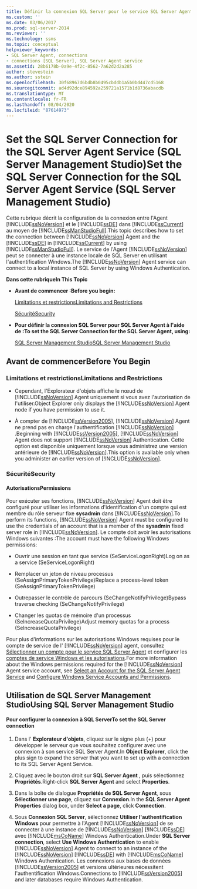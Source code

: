 ```yaml
---
title: Définir la connexion SQL Server pour le service SQL Server Agent (SQL Server Management Studio) | Microsoft Docs
ms.custom: ''
ms.date: 03/06/2017
ms.prod: sql-server-2014
ms.reviewer: ''
ms.technology: ssms
ms.topic: conceptual
helpviewer_keywords:
- SQL Server Agent, connections
- connections [SQL Server], SQL Server Agent service
ms.assetid: 28b6178b-0a9e-4f2c-8562-7a62d2d2a285
author: stevestein
ms.author: sstein
ms.openlocfilehash: 30f68967d6bdb8b0495cbddb1a5b0bd447cd5168
ms.sourcegitcommit: ad4d92dce894592a259721a1571b1d8736abacdb
ms.translationtype: MT
ms.contentlocale: fr-FR
ms.lasthandoff: 08/04/2020
ms.locfileid: "87614973"
---
```

# <a name="set-the-sql-server-connection-for-the-sql-server-agent-service-sql-server-management-studio"></a><span data-ttu-id="cfef6-102">Set the SQL Server Connection for the SQL Server Agent Service (SQL Server Management Studio)</span><span class="sxs-lookup"><span data-stu-id="cfef6-102">Set the SQL Server Connection for the SQL Server Agent Service (SQL Server Management Studio)</span></span>
  <span data-ttu-id="cfef6-103">Cette rubrique décrit la configuration de la connexion entre l'Agent [!INCLUDE[ssNoVersion](../../includes/ssnoversion-md.md)] et le [!INCLUDE[ssDE](../../includes/ssde-md.md)] dans [!INCLUDE[ssCurrent](../../includes/sscurrent-md.md)] au moyen de [!INCLUDE[ssManStudioFull](../../includes/ssmanstudiofull-md.md)].</span><span class="sxs-lookup"><span data-stu-id="cfef6-103">This topic describes how to set the connection between [!INCLUDE[ssNoVersion](../../includes/ssnoversion-md.md)] Agent and the [!INCLUDE[ssDE](../../includes/ssde-md.md)] in [!INCLUDE[ssCurrent](../../includes/sscurrent-md.md)] by using [!INCLUDE[ssManStudioFull](../../includes/ssmanstudiofull-md.md)].</span></span> <span data-ttu-id="cfef6-104">Le service de l'Agent [!INCLUDE[ssNoVersion](../../includes/ssnoversion-md.md)] peut se connecter à une instance locale de SQL Server en utilisant l'authentification Windows.</span><span class="sxs-lookup"><span data-stu-id="cfef6-104">The [!INCLUDE[ssNoVersion](../../includes/ssnoversion-md.md)] Agent service can connect to a local instance of SQL Server by using Windows Authentication.</span></span>  
  
 <span data-ttu-id="cfef6-105">**Dans cette rubrique**</span><span class="sxs-lookup"><span data-stu-id="cfef6-105">**In This Topic**</span></span>  
  
-   <span data-ttu-id="cfef6-106">**Avant de commencer :**</span><span class="sxs-lookup"><span data-stu-id="cfef6-106">**Before you begin:**</span></span>  
  
     [<span data-ttu-id="cfef6-107">Limitations et restrictions</span><span class="sxs-lookup"><span data-stu-id="cfef6-107">Limitations and Restrictions</span></span>](#Restrictions)  
  
     [<span data-ttu-id="cfef6-108">Sécurité</span><span class="sxs-lookup"><span data-stu-id="cfef6-108">Security</span></span>](#Security)  
  
-   <span data-ttu-id="cfef6-109">**Pour définir la connexion SQL Server pour SQL Server Agent à l'aide de :**</span><span class="sxs-lookup"><span data-stu-id="cfef6-109">**To set the SQL Server Connection for the SQL Server Agent, using:**</span></span>  
  
     [<span data-ttu-id="cfef6-110">SQL Server Management Studio</span><span class="sxs-lookup"><span data-stu-id="cfef6-110">SQL Server Management Studio</span></span>](#SSMSProcedure)  
  
##  <a name="before-you-begin"></a><a name="BeforeYouBegin"></a> <span data-ttu-id="cfef6-111">Avant de commencer</span><span class="sxs-lookup"><span data-stu-id="cfef6-111">Before You Begin</span></span>  
  
###  <a name="limitations-and-restrictions"></a><a name="Restrictions"></a> <span data-ttu-id="cfef6-112">Limitations et restrictions</span><span class="sxs-lookup"><span data-stu-id="cfef6-112">Limitations and Restrictions</span></span>  
  
-   <span data-ttu-id="cfef6-113">Cependant, l'Explorateur d'objets affiche le nœud de [!INCLUDE[ssNoVersion](../../includes/ssnoversion-md.md)] Agent uniquement si vous avez l'autorisation de l'utiliser.</span><span class="sxs-lookup"><span data-stu-id="cfef6-113">Object Explorer only displays the [!INCLUDE[ssNoVersion](../../includes/ssnoversion-md.md)] Agent node if you have permission to use it.</span></span>  
  
-   <span data-ttu-id="cfef6-114">À compter de [!INCLUDE[ssVersion2005](../../includes/ssversion2005-md.md)], [!INCLUDE[ssNoVersion](../../includes/ssnoversion-md.md)] Agent ne prend pas en charge l'authentification [!INCLUDE[ssNoVersion](../../includes/ssnoversion-md.md)] .</span><span class="sxs-lookup"><span data-stu-id="cfef6-114">Beginning with [!INCLUDE[ssVersion2005](../../includes/ssversion2005-md.md)], [!INCLUDE[ssNoVersion](../../includes/ssnoversion-md.md)] Agent does not support [!INCLUDE[ssNoVersion](../../includes/ssnoversion-md.md)] Authentication.</span></span> <span data-ttu-id="cfef6-115">Cette option est disponible uniquement lorsque vous administrez une version antérieure de [!INCLUDE[ssNoVersion](../../includes/ssnoversion-md.md)].</span><span class="sxs-lookup"><span data-stu-id="cfef6-115">This option is available only when you administer an earlier version of [!INCLUDE[ssNoVersion](../../includes/ssnoversion-md.md)].</span></span>  
  
###  <a name="security"></a><a name="Security"></a> <span data-ttu-id="cfef6-116">Sécurité</span><span class="sxs-lookup"><span data-stu-id="cfef6-116">Security</span></span>  
  
####  <a name="permissions"></a><a name="Permissions"></a> <span data-ttu-id="cfef6-117">Autorisations</span><span class="sxs-lookup"><span data-stu-id="cfef6-117">Permissions</span></span>  
 <span data-ttu-id="cfef6-118">Pour exécuter ses fonctions, [!INCLUDE[ssNoVersion](../../includes/ssnoversion-md.md)] Agent doit être configuré pour utiliser les informations d'identification d'un compte qui est membre du rôle serveur fixe **sysadmin** dans [!INCLUDE[ssNoVersion](../../includes/ssnoversion-md.md)].</span><span class="sxs-lookup"><span data-stu-id="cfef6-118">To perform its functions, [!INCLUDE[ssNoVersion](../../includes/ssnoversion-md.md)] Agent must be configured to use the credentials of an account that is a member of the **sysadmin** fixed server role in [!INCLUDE[ssNoVersion](../../includes/ssnoversion-md.md)].</span></span> <span data-ttu-id="cfef6-119">Le compte doit avoir les autorisations Windows suivantes :</span><span class="sxs-lookup"><span data-stu-id="cfef6-119">The account must have the following Windows permissions:</span></span>  
  
-   <span data-ttu-id="cfef6-120">Ouvrir une session en tant que service (SeServiceLogonRight)</span><span class="sxs-lookup"><span data-stu-id="cfef6-120">Log on as a service (SeServiceLogonRight)</span></span>  
  
-   <span data-ttu-id="cfef6-121">Remplacer un jeton de niveau processus (SeAssignPrimaryTokenPrivilege)</span><span class="sxs-lookup"><span data-stu-id="cfef6-121">Replace a process-level token (SeAssignPrimaryTokenPrivilege)</span></span>  
  
-   <span data-ttu-id="cfef6-122">Outrepasser le contrôle de parcours (SeChangeNotifyPrivilege)</span><span class="sxs-lookup"><span data-stu-id="cfef6-122">Bypass traverse checking (SeChangeNotifyPrivilege)</span></span>  
  
-   <span data-ttu-id="cfef6-123">Changer les quotas de mémoire d'un processus (SeIncreaseQuotaPrivilege)</span><span class="sxs-lookup"><span data-stu-id="cfef6-123">Adjust memory quotas for a process (SeIncreaseQuotaPrivilege)</span></span>  
  
 <span data-ttu-id="cfef6-124">Pour plus d’informations sur les autorisations Windows requises pour le compte de service de l' [!INCLUDE[ssNoVersion](../../includes/ssnoversion-md.md)] agent, consultez [Sélectionner un compte pour le service SQL Server Agent](select-an-account-for-the-sql-server-agent-service.md) et configurer les [comptes de service Windows et les autorisations](../../database-engine/configure-windows/configure-windows-service-accounts-and-permissions.md).</span><span class="sxs-lookup"><span data-stu-id="cfef6-124">For more information about the Windows permissions required for the [!INCLUDE[ssNoVersion](../../includes/ssnoversion-md.md)] Agent service account, see [Select an Account for the SQL Server Agent Service](select-an-account-for-the-sql-server-agent-service.md) and [Configure Windows Service Accounts and Permissions](../../database-engine/configure-windows/configure-windows-service-accounts-and-permissions.md).</span></span>  
  
##  <a name="using-sql-server-management-studio"></a><a name="SSMSProcedure"></a> <span data-ttu-id="cfef6-125">Utilisation de SQL Server Management Studio</span><span class="sxs-lookup"><span data-stu-id="cfef6-125">Using SQL Server Management Studio</span></span>  
  
#### <a name="to-set-the-sql-server-connection"></a><span data-ttu-id="cfef6-126">Pour configurer la connexion à SQL Server</span><span class="sxs-lookup"><span data-stu-id="cfef6-126">To set the SQL Server connection</span></span>  
  
1.  <span data-ttu-id="cfef6-127">Dans l' **Explorateur d'objets**, cliquez sur le signe plus (+) pour développer le serveur que vous souhaitez configurer avec une connexion à son service SQL Server Agent.</span><span class="sxs-lookup"><span data-stu-id="cfef6-127">In **Object Explorer**, click the plus sign to expand the server that you want to set up with a connection to its SQL Server Agent Service.</span></span>  
  
2.  <span data-ttu-id="cfef6-128">Cliquez avec le bouton droit sur **SQL Server Agent** , puis sélectionnez **Propriétés**.</span><span class="sxs-lookup"><span data-stu-id="cfef6-128">Right-click **SQL Server Agent** and select **Properties**.</span></span>  
  
3.  <span data-ttu-id="cfef6-129">Dans la boîte de dialogue **Propriétés de SQL Server Agent**, sous **Sélectionner une page**, cliquez sur **Connexion**.</span><span class="sxs-lookup"><span data-stu-id="cfef6-129">In the **SQL Server Agent Properties** dialog box, under **Select a page**, click **Connection**.</span></span>  
  
4.  <span data-ttu-id="cfef6-130">Sous **Connexion SQL Server**, sélectionnez **Utiliser l'authentification Windows** pour permettre à l'Agent [!INCLUDE[ssNoVersion](../../includes/ssnoversion-md.md)] de se connecter à une instance de [!INCLUDE[ssNoVersion](../../includes/ssnoversion-md.md)] [!INCLUDE[ssDE](../../includes/ssde-md.md)] avec [!INCLUDE[msCoName](../../includes/msconame-md.md)] Windows Authentication.</span><span class="sxs-lookup"><span data-stu-id="cfef6-130">Under **SQL Server connection**, select **Use Windows Authentication** to enable [!INCLUDE[ssNoVersion](../../includes/ssnoversion-md.md)] Agent to connect to an instance of the [!INCLUDE[ssNoVersion](../../includes/ssnoversion-md.md)] [!INCLUDE[ssDE](../../includes/ssde-md.md)] with [!INCLUDE[msCoName](../../includes/msconame-md.md)] Windows Authentication.</span></span> <span data-ttu-id="cfef6-131">Les connexions aux bases de données [!INCLUDE[ssVersion2005](../../includes/ssversion2005-md.md)] et versions ultérieures nécessitent l'authentification Windows.</span><span class="sxs-lookup"><span data-stu-id="cfef6-131">Connections to [!INCLUDE[ssVersion2005](../../includes/ssversion2005-md.md)] and later databases require Windows Authentication.</span></span>  
  
  
